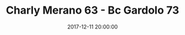 ---
title: Charly Merano 63 - Bc Gardolo 73
date: 2017-12-11 20:00:00
squadra-a: Charly Merano
punteggio-a: 73
squadra-b: Bc Gardolo
punteggio-b: 63
partite/squadra: serie-d-17-18
luogo: PALESTRA SEGANTINI
categoria: serie d
---